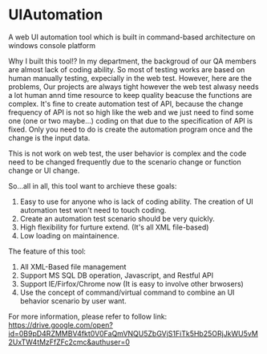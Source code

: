 # UIAutomation
A web UI automation tool which is built in command-based architecture on windows console platform

Why I built this tool!?
In my department, the backgroud of our QA members are almost lack of coding ability.
So most of testing works are based on human manually testing, expecially in the web test.
However, here are the problems,
Our projects are always tight however the web test alwasy needs a lot human annd time resource to keep quality beacuse the functions are complex.
It's fine to create automation test of API, because the change frequency of API is not so high like the web and we just
need to find some one (one or two maybe...) coding on that due to the specification of API is fixed.
Only you need to do is create the automation program once and the change is the input data.

This is not work on web test, the user behavior is complex and the code need to be changed frequently due to the scenario change or function change or UI change.

So...all in all, this tool want to archieve these goals:
1. Easy to use for anyone who is lack of coding ability. The creation of UI automation test won't need to touch coding.
2. Create an automation test scenario should be very quickly.
3. High flexibility for furture extend. (It's all XML file-based)
4. Low loading on maintainence.

The feature of this tool:
1. All XML-Based file management
2. Support MS SQL DB operation, Javascript, and Restful API
3. Support IE/Firfox/Chrome now (It is easy to involve other brwosers)
4. Use the concept of command/virtual command to combine an UI behavior scenario by user want.

For more information, please refer to follow link:
https://drive.google.com/open?id=0B9pD4RZMMBV4fkt0V0FaQmVNQU5ZbGVjS1FiTk5Hb25ORjJkWU5vM2UxTW4tMzFfZFc2cmc&authuser=0





